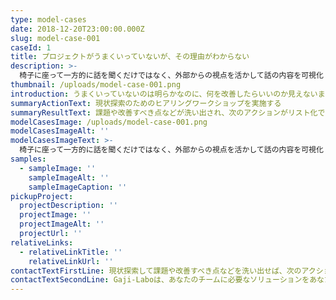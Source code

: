 ```yaml
---
type: model-cases
date: 2018-12-20T23:00:00.000Z
slug: model-case-001
caseId: 1
title: プロジェクトがうまくいっていないが、その理由がわからない
description: >-
  椅子に座って一方的に話を聞くだけではなく、外部からの視点を活かして話の内容を可視化・整理し、一緒に深掘りしていきます。可視化の手法は様々ですが、課題に応じて適切な手法をご提案・ご提供いたします。
thumbnail: /uploads/model-case-001.png
introduction: うまくいっていないのは明らかなのに、何を改善したらいいのか見えないまま、なんとなく進んでしまう。どうすればその状態を解消できるのだろう？
summaryActionText: 現状探索のためのヒアリングワークショップを実施する
summaryResultText: 課題や改善すべき点などが洗い出され、次のアクションがリスト化できる
modelCasesImage: /uploads/model-case-001.png
modelCasesImageAlt: ''
modelCasesImageText: >-
  椅子に座って一方的に話を聞くだけではなく、外部からの視点を活かして話の内容を可視化・整理し、一緒に深掘りしていきます。可視化の手法は様々ですが、課題に応じて適切な手法をご提案・ご提供いたします。
samples:
  - sampleImage: ''
    sampleImageAlt: ''
    sampleImageCaption: ''
pickupProject:
  projectDescription: ''
  projectImage: ''
  projectImageAlt: ''
  projectUrl: ''
relativeLinks:
  - relativeLinkTitle: ''
    relativeLinkUrl: ''
contactTextFirstLine: 現状探索して課題や改善すべき点などを洗い出せば、次のアクションにつながります。
contactTextSecondLine: Gaji-Laboは、あなたのチームに必要なソリューションをあなたと一緒に考えます。
---
```


